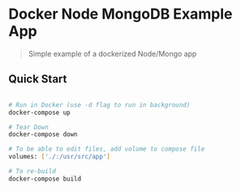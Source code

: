 # Docker Node MongoDB Example App

> Simple example of a dockerized Node/Mongo app

## Quick Start

```sh

# Run in Docker (use -d flag to run in background)
docker-compose up

# Tear Down
docker-compose down

# To be able to edit files, add volume to compose file
volumes: ['./:/usr/src/app']

# To re-build
docker-compose build

```
